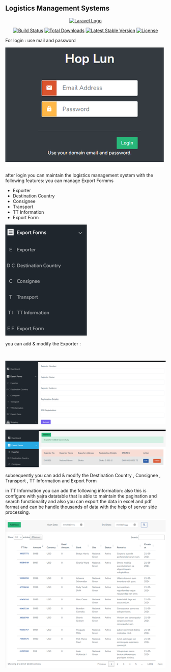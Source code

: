 ## Logistics Management Systems

<p align="center"><a href="https://laravel.com" target="_blank"><img src="https://raw.githubusercontent.com/laravel/art/master/logo-lockup/5%20SVG/2%20CMYK/1%20Full%20Color/laravel-logolockup-cmyk-red.svg" width="400" alt="Laravel Logo"></a></p>

<p align="center">
<a href="https://github.com/laravel/framework/actions"><img src="https://github.com/laravel/framework/workflows/tests/badge.svg" alt="Build Status"></a>
<a href="https://packagist.org/packages/laravel/framework"><img src="https://img.shields.io/packagist/dt/laravel/framework" alt="Total Downloads"></a>
<a href="https://packagist.org/packages/laravel/framework"><img src="https://img.shields.io/packagist/v/laravel/framework" alt="Latest Stable Version"></a>
<a href="https://packagist.org/packages/laravel/framework"><img src="https://img.shields.io/packagist/l/laravel/framework" alt="License"></a>
</p>




For login : use mail and password

![alt text](image.png)

after login you can maintain the logistics management system with the following features:
you can manage Export Formms
- Exporter
- Destination Country
- Consignee
- Transport
- TT Information
- Export Form

![alt text](image-1.png)

<p> you can add & modify the Exporter :</p>
<br>

![alt text](image-2.png)

![alt text](image-3.png)

subsequently you can add & modify the Destination Country , Consignee , Transport , TT Information and Export Form

in TT Information you can add the following information: also this is configure with yajra datatable that is able to maintain the pagination and search functionality and also you can export the data in excel and pdf format and can be handle thousands of data with the help of server side processing.

![alt text](image-4.png)
